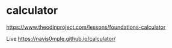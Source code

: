 # calculator
https://www.theodinproject.com/lessons/foundations-calculator

Live
https://navis0mple.github.io/calculator/

